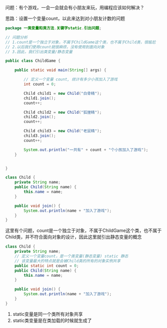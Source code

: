 问题：有个游戏，一会一会就会有小朋友来玩，用编程应该如何解决？

思路：设置一个变量count，以此来达到对小朋友计数的问题

```java
package 一类变量和类方法.关键字static.引出问题;

// 问题分析
// 1.count是一个独立于对象，不属于ChildGame这个类，也不属于Child类，很尴尬
// 2.以后我们使用count就很麻烦，没有使用到面向对象
// 3.因此，我们引出类变量/静态变量

public class ChildGame {

    public static void main(String[] args) {

        // 定义一个变量 count, 统计有多少小孩加入了游戏
        int count = 0;

        Child child1 = new Child("白骨精");
        child1.join();
        count++;

        Child child2 = new Child("狐狸精");
        child2.join();
        count++;

        Child child3 = new Child("老鼠精");
        child3.join();
        count++;

        System.out.println("一共有" + count + "个小孩加入了游戏");
    }


}

class Child {
    private String name;
    public Child(String name) {
        this.name = name;
    }

    public void join() {
        System.out.println(name + "加入了游戏");
    }
}
```

这里有个问题，count是一个独立于对象，不属于ChildGame这个类，也不属于Child类，并不符合面向对象的设计，因此这里就引出静态变量的概念

```java
class Child {
    private String name;
    // 定义一个变量count，是一个类变量(静态变量) static 静态
    // 该变量最大的特点就是会被Child类的所有的对象实例共享
    public static int count = 0;
    public Child(String name) {
        this.name = name;
    }

    public void join() {
        System.out.println(name + "加入了游戏");
    }
}
```

1. static变量是同一个类所有对象共享
2. static类变量是在类加载的时候就生成了